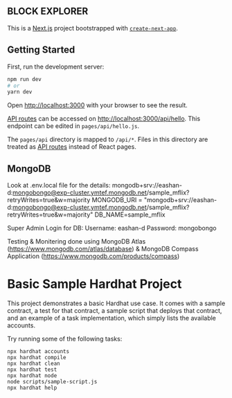 ## BLOCK EXPLORER

This is a [Next.js](https://nextjs.org/) project bootstrapped with [`create-next-app`](https://github.com/vercel/next.js/tree/canary/packages/create-next-app).

## Getting Started

First, run the development server:

```bash
npm run dev
# or
yarn dev
```

Open [http://localhost:3000](http://localhost:3000) with your browser to see the result.

[API routes](https://nextjs.org/docs/api-routes/introduction) can be accessed on [http://localhost:3000/api/hello](http://localhost:3000/api/hello). This endpoint can be edited in `pages/api/hello.js`.

The `pages/api` directory is mapped to `/api/*`. Files in this directory are treated as [API routes](https://nextjs.org/docs/api-routes/introduction) instead of React pages.

## MongoDB

Look at .env.local file for the details:
mongodb+srv://eashan-d:mongobongo@exp-cluster.ymtef.mongodb.net/sample_mflix?retryWrites=true&w=majority
MONGODB_URI = "mongodb+srv://eashan-d:mongobongo@exp-cluster.ymtef.mongodb.net/sample_mflix?retryWrites=true&w=majority"
DB_NAME=sample_mflix

Super Admin Login for DB:
Username: eashan-d
Password: mongobongo

Testing & Monitering done using MongoDB Atlas (https://www.mongodb.com/atlas/database) & MongoDB Compass Application (https://www.mongodb.com/products/compass)


# Basic Sample Hardhat Project

This project demonstrates a basic Hardhat use case. It comes with a sample contract, a test for that contract, a sample script that deploys that contract, and an example of a task implementation, which simply lists the available accounts.

Try running some of the following tasks:

```shell
npx hardhat accounts
npx hardhat compile
npx hardhat clean
npx hardhat test
npx hardhat node
node scripts/sample-script.js
npx hardhat help
```
